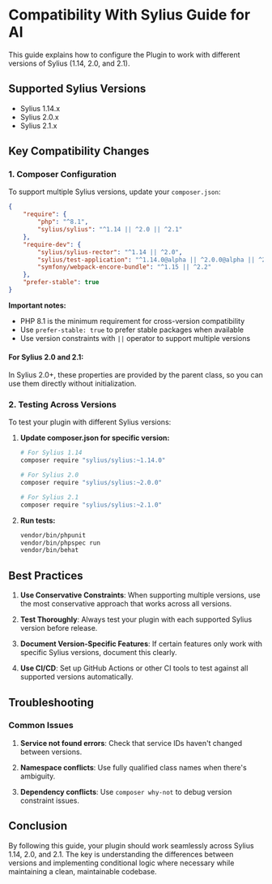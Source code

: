 # Compatibility With Sylius Guide for AI

This guide explains how to configure the Plugin to work with different versions of Sylius (1.14, 2.0, and 2.1).

## Supported Sylius Versions

- Sylius 1.14.x
- Sylius 2.0.x  
- Sylius 2.1.x

## Key Compatibility Changes

### 1. Composer Configuration

To support multiple Sylius versions, update your `composer.json`:

```json
{
    "require": {
        "php": "^8.1",
        "sylius/sylius": "^1.14 || ^2.0 || ^2.1"
    },
    "require-dev": {
        "sylius/sylius-rector": "^1.14 || ^2.0",
        "sylius/test-application": "^1.14.0@alpha || ^2.0.0@alpha || ^2.1.0@alpha",
        "symfony/webpack-encore-bundle": "^1.15 || ^2.2"
    },
    "prefer-stable": true
}
```

**Important notes:**
- PHP 8.1 is the minimum requirement for cross-version compatibility
- Use `prefer-stable: true` to prefer stable packages when available
- Use version constraints with `||` operator to support multiple versions

#### For Sylius 2.0 and 2.1:

In Sylius 2.0+, these properties are provided by the parent class, so you can use them directly without initialization.

### 2. Testing Across Versions

To test your plugin with different Sylius versions:

1. **Update composer.json for specific version:**
   ```bash
   # For Sylius 1.14
   composer require "sylius/sylius:~1.14.0"
   
   # For Sylius 2.0
   composer require "sylius/sylius:~2.0.0"
   
   # For Sylius 2.1
   composer require "sylius/sylius:~2.1.0"
   ```

2. **Run tests:**
   ```bash
   vendor/bin/phpunit
   vendor/bin/phpspec run
   vendor/bin/behat
   ```

## Best Practices

1. **Use Conservative Constraints**: When supporting multiple versions, use the most conservative approach that works across all versions.

2. **Test Thoroughly**: Always test your plugin with each supported Sylius version before release.

3. **Document Version-Specific Features**: If certain features only work with specific Sylius versions, document this clearly.

4. **Use CI/CD**: Set up GitHub Actions or other CI tools to test against all supported versions automatically.

## Troubleshooting

### Common Issues

1. **Service not found errors**: Check that service IDs haven't changed between versions.

2. **Namespace conflicts**: Use fully qualified class names when there's ambiguity.

3. **Dependency conflicts**: Use `composer why-not` to debug version constraint issues.

## Conclusion

By following this guide, your plugin should work seamlessly across Sylius 1.14, 2.0, and 2.1. The key is understanding the differences between versions and implementing conditional logic where necessary while maintaining a clean, maintainable codebase.
